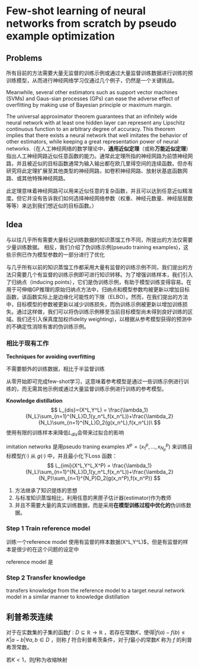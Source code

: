 # Few-shot learning of neural networks from scratch by pseudo example optimization 

## Problems

所有目前的方法需要大量无监督的训练示例或通过大量监督训练数据进行训练的预训练模型，从而进行神经网络学习仅通过几个例子，仍然是一个关键挑战。

Meanwhile, several other estimators such as support vector machines (SVMs) and Gaus-sian processes (GPs) can ease the adverse effect of overfitting by making use of Bayesian principle or maximum margin.

The universal approximator theorem guarantees that an infinitely wide neural network with at least one hidden layer can represent any Lipschitz continuous function to an arbitrary degree of accuracy. This theorem implies that there exists a neural network that well imitates the behavior of other estimators, while keeping a great representation power of neural networks.（在人工神经网络的数学理论中，**通用近似定理**（或称**万能近似定理**）指出人工神经网路近似任意函数的能力。通常此定理所指的神经网路为前馈神经网路，并且被近似的目标函数通常为输入输出都在欧几里得空间的连续函数。但亦有研究将此定理扩展至其他类型的神经网路，如卷积神经网路、放射状基底函数网路、或其他特殊神经网路。

此定理意味着神经网路可以用来近似任意的复杂函数，并且可以达到任意近似精准度。但它并没有告诉我们如何选择神经网络参数（权重、神经元数量、神经层层数等等）来达到我们想近似的目标函数。）

## Idea

与以往几乎所有需要大量标记训练数据的知识蒸馏工作不同，所提出的方法仅需要少量训练数据。 相反，我们介绍了伪训练示例(pseudo training examples)，这些示例已作为模型参数的一部分进行了优化

与几乎所有以前的知识蒸馏工作都采用大量有监督的训练示例不同，我们提出的方法只需要几个有监督的训练示例即可进行知识转移。为了增强训练样本，我们引入了归纳点（inducing points），它们是伪训练示例，有助于模型训练变得容易。在用于可伸缩GP推理的原始归纳点方法中，归纳点和模型参数均被更新以增加目标函数，该函数实际上是边缘化可能性的下限（ELBO）。然而，在我们提出的方法中，目标模型的参数被更新以减少训练损失，而伪训练示例被更新以增加训练损失。通过这样做，我们可以将伪训练示例移至当前目标模型尚未得到良好训练的区域。我们还引入保真度加权(fidelity weighting)，以根据从参考模型获得的预测中的不确定性消除有害的伪训练示例。

### 相比于现有工作

**Techniques for avoiding overfitting**

不需要额外的训练数据，相比于半监督训练

从零开始即可完成few-shot学习，这意味着参考模型是通过一些训练示例进行训练的，而无需其他示例或通过大量监督训练示例进行训练的参考模型。

**Knowledge distillation**
$$
L_{dis}=(X^L,Y^L) = \frac{\lambda_1}{N_L}\sum_{n=1}^{N_L}D_1(y_n^L,f(x_n^L))+\frac{\lambda_2}{N_L}\sum_{n=1}^{N_L}D_2(g(x_n^L),f(x_n^L))\
$$
使用有限的训练样本来降低$L_{dis}$会带来过拟合的影响

imitation networks 是用pseudo traning examples $X^p = (x_1^p,...,x_{N_p}^p)$ 来训练目标模型$f(\cdot)$ 从 $g(\cdot)$ 中，并且最小化下Loss 函数：
$$
L_{imi}(X^L,Y^L,X^P) = \frac{\lambda_1}{N_L}\sum_{n=1}^{N_L}D_1(y_n^L,f(x_n^L))+\frac{\lambda_2}{N_P}\sum_{n=1}^{N_P}D_2(g(x_n^P),f(x_n^P))
$$

1. 方法继承了知识提炼的思想
2. 与标准知识蒸馏相比，利用任意的黑匣子估计器(estimator)作为教师
3. 并且不需要大量的真实训练数据，而是采用**在模型训练过程中优化的**伪训练数据。

### Step 1 Train reference model

训练一个reference model 使用有监督的样本数据(X^L,Y^L)$，但是有监督的样本是很少的在这个问题的设定中

reference model 是

### Step 2 Transfer knowledge

transfers knowledge from the reference model to a target neural network model in a similar manner to knowledge distillation



## 利普希茨连续

对于在实数集的子集的函数$f:D \subseteq \mathbb{R} \rightarrow \mathbb{R}$ ，若存在常数*K*，使得$|f(a)-f(b) \leq  K|a-b| \forall a,b \in D$ ，则称 *f* 符合利普希茨条件，对于$f$最小的常数$K$ 称为 $f$ 的利普希茨常数。 

若$K < 1$，则$f$称为收缩映射


